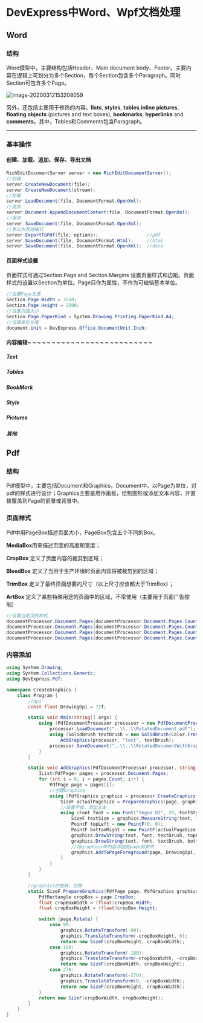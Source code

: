 # DevExpress中Word、Wpf文档处理

## Word

### 结构

Word模型中，主要结构包括Header、Main document body、Footer。主要内容在逻辑上可划分为多个Section，每个Section包含多个Paragraph。同时Section可包含多个Page。

![image-20200312153208059](https://gitee.com/gearinger/gear-markdown-pictures/raw/picgo/20211203-1737.png)

另外，还包括主要用于修饰的内容，**lists**, **styles**, **tables**,**inline pictures**, **floating  objects** (pictures and text boxes), **bookmarks**, **hyperlinks** and  **comments**。其中，Tables和Comments包含Paragraph。

---

### 基本操作

#### 创建、加载、追加、保存、导出文档

```C#
RichEditDocumentServer server = new RichEditDocumentServer();
//创建
server.CreateNewDocument(file);
server.CreateNewDocument(stream);
//加载
server.LoadDocument(file, DocumentFormat.OpenXml);
//追加
server.Document.AppendDocumentContent(file, DocumentFormat.OpenXml);
//保存
server.SaveDocument(file, DocumentFormat.OpenXml); 
//导出为其他格式
server.ExportToPdf(file, options);					//pdf
server.SaveDocument(file, DocumentFormat.Html);		//html
server.SaveDocument(file, DocumentFormat.OpenXml);	//docx
```

#### 页面样式设置

页面样式可通过Section.Page  and Section.Margins 设置页面样式和边距。页面样式的设置以Section为单位。Page只作为属性，不作为可编辑基本单位。

```C#
//设置Page长宽
Section.Page.Width = 3550;
Section.Page.Height = 2500;
//设置页面大小
Section.Page.PaperKind = System.Drawing.Printing.PaperKind.A4;
//设置单位长度
document.Unit = DevExpress.Office.DocumentUnit.Inch;

```

#### 内容编辑~ ~ ~ ~ ~ ~ ~ ~ ~ ~ ~ ~ ~ ~ ~ ~ ~ ~ ~ ~ ~ ~ ~ ~ ~ ~ 

##### Text

##### Tables

##### BookMark

##### Style

##### Pictures

##### 其他





## Pdf

### 结构

Pdf模型中，主要包括Document和Graphics。Document中，以Page为单位，对pdf的样式进行设计；Graphics主要是用作画板，绘制图形或添加文本内容，并直接覆盖到Page的前景或背景中。

### 页面样式

Pdf中用PageBox描述页面大小，PageBox包含五个不同的Box。

**MediaBox**用来描述页面的高度和宽度；

**CropBox** 定义了页面内容的裁剪到区域；

**BleedBox** 定义了当用于生产环境时页面内容将被裁剪到的区域；

**TrimBox** 定义了最终页面想要的尺寸（以上尺寸应该都大于TrimBox）；

**ArtBox** 定义了某些特殊用途的页面中的区域，不常使用（主要用于页面广告控制）

```C#
//设置当前页的样式
documentProcessor.Document.Pages[documentProcessor.Document.Pages.Count - 1].MediaBox = new PdfRectangle(-60, -80, 535.35, 762);
documentProcessor.Document.Pages[documentProcessor.Document.Pages.Count - 1].TrimBox = new PdfRectangle(-60, -80, 535.35, 762);
documentProcessor.Document.Pages[documentProcessor.Document.Pages.Count - 1].BleedBox = new PdfRectangle(-60, -80, 535.35, 762);
documentProcessor.Document.Pages[documentProcessor.Document.Pages.Count - 1].CropBox = new PdfRectangle(-60, -80, 535.35, 762);
```

### 内容添加

```c#
using System.Drawing;
using System.Collections.Generic;
using DevExpress.Pdf;

namespace CreateGraphics {
    class Program {
    	//dpi
        const float DrawingDpi = 72f;

        static void Main(string[] args) {
            using (PdfDocumentProcessor processor = new PdfDocumentProcessor()) {
                processor.LoadDocument("..\\..\\RotatedDocument.pdf");
                using (SolidBrush textBrush = new SolidBrush(Color.FromArgb(100, Color.Blue)))
                    AddGraphics(processor, "text", textBrush);
                processor.SaveDocument("..\\..\\RotatedDocumentWithGraphics.pdf");
            }
        }

        static void AddGraphics(PdfDocumentProcessor processor, string text, SolidBrush textBrush) {
            IList<PdfPage> pages = processor.Document.Pages;
            for (int i = 0; i < pages.Count; i++) {
                PdfPage page = pages[i];
                //创建Graphics
                using (PdfGraphics graphics = processor.CreateGraphics()) {
                    SizeF actualPageSize = PrepareGraphics(page, graphics);
                    //设置字体，添加文本
                    using (Font font = new Font("Segoe UI", 20, FontStyle.Regular)) {
                        SizeF textSize = graphics.MeasureString(text, font, PdfStringFormat.GenericDefault);
                        PointF topLeft = new PointF(0, 0);
                        PointF bottomRight = new PointF(actualPageSize.Width - textSize.Width, actualPageSize.Height - textSize.Height);
                        graphics.DrawString(text, font, textBrush, topLeft);
                        graphics.DrawString(text, font, textBrush, bottomRight);
                        //将graphics中内容添加到page前景中
                        graphics.AddToPageForeground(page, DrawingDpi, DrawingDpi);
                    }
                }
            }
        }

        //graphics的旋转、位移
        static SizeF PrepareGraphics(PdfPage page, PdfGraphics graphics) {
            PdfRectangle cropBox = page.CropBox;
            float cropBoxWidth = (float)cropBox.Width;
            float cropBoxHeight = (float)cropBox.Height;

            switch (page.Rotate) {
                case 90:
                    graphics.RotateTransform(-90);
                    graphics.TranslateTransform(-cropBoxHeight, 0);
                    return new SizeF(cropBoxHeight, cropBoxWidth);
                case 180:
                    graphics.RotateTransform(-180);
                    graphics.TranslateTransform(-cropBoxWidth, -cropBoxHeight);
                    return new SizeF(cropBoxWidth, cropBoxHeight);
                case 270:
                    graphics.RotateTransform(-270);
                    graphics.TranslateTransform(0, -cropBoxWidth);
                    return new SizeF(cropBoxHeight, cropBoxWidth);
            }
            return new SizeF(cropBoxWidth, cropBoxHeight);
        }
    }
}

```

